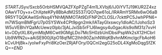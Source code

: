 $START$JSyv/Sxcb5OrbHSMVQAZFXpPZgT4m1LXVbj6/iJ0iYVTJ19KUR2Z4xzOAwVTOy+x+ChXpteKPy8BbAdM2S537/QO7qw61oL/IRARmYSRMx6wO6aB9R5YTQQKAwIlSnNsq4YNhMjNMOTAt9D/FNP2tCLOSLr7ckttPC5JwhPPN6+m7WSqmBMFgrU7p0SYSWx4CPt9pgn2mk/IATayGIxswcy1dloAC/IJohoSz3W5uVEBhiYQaMcUewz0lpb/3jALJxiSb5rF1J6lwgsy4u0gacAIs9olM31z7xvHkt+ODytXL8XymMbjM6Cwt9GMgLDo7Mc5H0zbUnlDbsiPspWk2sX12HCbrlUb9WfN2u+aAiSE900jXpO18qfMC2Ihh90Za/nNWqKBvhnMKmclgcFbAoH6kCvUHjBk+/yoIwFxyPri8KzOerZRjAFOry/0QCnl2egG25oDL4XgMoDqgSfZKQ==$END$